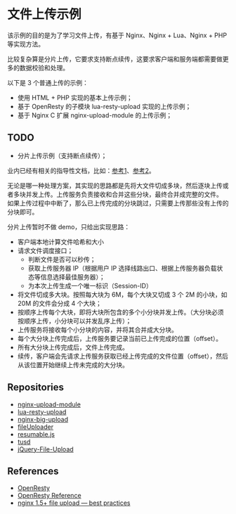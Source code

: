 # 文件上传示例

该示例的目的是为了学习文件上传，有基于 Nginx、Nginx + Lua、Nginx + PHP 等实现方法。

比较复杂算是分片上传，它要求支持断点续传，这要求客户端和服务端都需要做更多的数据校验和处理。

以下是 3 个普通上传的示例：

- 使用 HTML + PHP 实现的基本上传示例；
- 基于 OpenResty 的子模块 lua-resty-upload 实现的上传示例；
- 基于 Nginx C 扩展 nginx-upload-module 的上传示例；

## TODO

- 分片上传示例（支持断点续传）；

业内已经有相关的指导性文档，比如：[参考1](https://github.com/fdintino/nginx-upload-module/blob/master/upload-protocol.md)、[参考2](https://tus.io/protocols/resumable-upload.html)。

无论是哪一种处理方案，其实现的思路都是先将大文件切成多块，然后逐块上传或者多块并发上传。上传服务负责接收和合并这些分块，最终合并成完整的文件。
如果上传过程中中断了，那么已上传完成的分块跳过，只需要上传那些没有上传的分块即可。

分片上传暂时不做 demo，只给出实现思路：

- 客户端本地计算文件哈希和大小
- 请求文件调度接口；
    - 判断文件是否可以秒传；
    - 获取上传服务器 IP（根据用户 IP 选择线路出口、根据上传服务器负载状态等信息选择最佳服务器）；
    - 为本次上传生成一个唯一标识（Session-ID）
- 将文件切成多大块。按照每大块为 6M，每个大块又切成 3 个 2M 的小块，如 20M 的文件会分成 4 个大块；
- 按顺序上传每个大块，即将大块所包含的多个小分块并发上传。（大分块必须按顺序上传，小分块可以并发乱序上传）；
- 上传服务将接收每个小分块的内容，并将其合并成大分块。
- 每个大分块上传完成后，上传服务要记录当前已上传完成的位置（offset）。
- 所有大分块上传完成后，文件上传完成。
- 续传，客户端会先请求上传服务获取已经上传完成的文件位置（offset），然后从该位置开始继续上传未完成的大分块。

## Repositories

- [nginx-upload-module](https://github.com/fdintino/nginx-upload-module)
- [lua-resty-upload](https://github.com/openresty/lua-resty-upload)
- [nginx-big-upload](https://github.com/pgaertig/nginx-big-upload)
- [fileUploader](https://github.com/speich/fileUploader)
- [resumable.js](https://github.com/23/resumable.js)
- [tusd](https://github.com/tus/tusd)
- [jQuery-File-Upload](https://github.com/blueimp/jQuery-File-Upload)

## References

- [OpenResty](http://openresty.org)
- [OpenResty Reference](https://openresty-reference.readthedocs.io/en/latest/)
- [nginx 1.5+ file upload — best practices](https://stackoverflow.com/questions/22461341/nginx-1-5-file-upload-best-practices)
